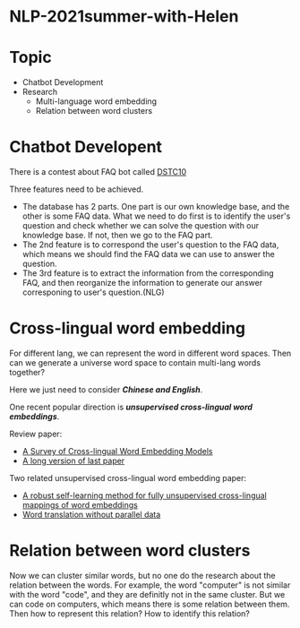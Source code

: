 # NLP-2021summer-with-Helen

# Topic
- Chatbot Development
- Research
  - Multi-language word embedding
  - Relation between word clusters

# Chatbot Developent
There is a contest about FAQ bot called [DSTC10](https://sites.google.com/dstc.community/dstc10/home)

Three features need to be achieved.
- The database has 2 parts. One part is our own knowledge base, and the other is some FAQ data. What we need to do first is to identify the user's question and check whether we can solve the question with our knowledge base. If not, then we go to the FAQ part.
- The 2nd feature is to correspond the user's question to the FAQ data, which means we should find the FAQ data we can use to answer the question.
- The 3rd feature is to extract the information from the corresponding FAQ, and then reorganize the information to generate our answer corresponing to user's question.(NLG)

# Cross-lingual word embedding

For different lang, we can represent the word in different word spaces. Then can we generate a universe word space to contain multi-lang words together?

Here we just need to consider ***Chinese and English***.

One recent popular direction is ***unsupervised cross-lingual word embeddings***.

Review paper: 
- [A Survey of Cross-lingual Word Embedding Models](https://arxiv.org/pdf/1706.04902.pdf)  
- [A long version of last paper](Cross-Lingual_Word_Embeddings.pdf)

Two related unsupervised cross-lingual word embedding paper:
- [A robust self-learning method for fully unsupervised cross-lingual mappings of word embeddings](https://www.aclweb.org/anthology/P18-1073.pdf)
- [Word translation without parallel data](https://arxiv.org/pdf/1710.04087.pdf)

# Relation between word clusters

Now we can cluster similar words, but no one do the research about the relation between the words. For example, the word "computer" is not similar with the word "code", and they are definitly not in the same cluster. But we can code on computers, which means there is some relation between them. Then how to represent this relation? How to identify this relation?
